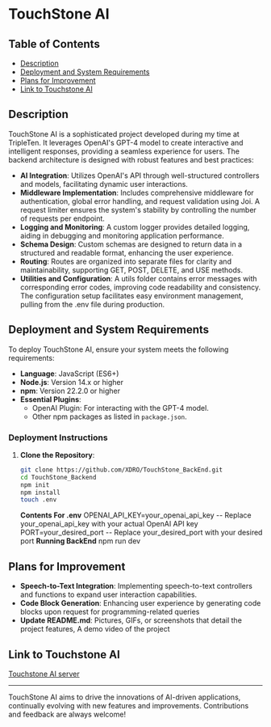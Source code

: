 # TouchStone AI

## Table of Contents

- [Description](#description)
- [Deployment and System Requirements](#deployment-and-system-requirements)
- [Plans for Improvement](#plans-for-improvement)
- [Link to Touchstone AI](#link-to-touchstone-ai)

## Description

TouchStone AI is a sophisticated project developed during my time at TripleTen. It leverages OpenAI's GPT-4 model to create interactive and intelligent responses, providing a seamless experience for users. The backend architecture is designed with robust features and best practices:

- **AI Integration**: Utilizes OpenAI's API through well-structured controllers and models, facilitating dynamic user interactions.
- **Middleware Implementation**: Includes comprehensive middleware for authentication, global error handling, and request validation using Joi. A request limiter ensures the system's stability by controlling the number of requests per endpoint.
- **Logging and Monitoring**: A custom logger provides detailed logging, aiding in debugging and monitoring application performance.
- **Schema Design**: Custom schemas are designed to return data in a structured and readable format, enhancing the user experience.
- **Routing**: Routes are organized into separate files for clarity and maintainability, supporting GET, POST, DELETE, and USE methods.
- **Utilities and Configuration**: A utils folder contains error messages with corresponding error codes, improving code readability and consistency. The configuration setup facilitates easy environment management, pulling from the .env file during production.

## Deployment and System Requirements

To deploy TouchStone AI, ensure your system meets the following requirements:

- **Language**: JavaScript (ES6+)
- **Node.js**: Version 14.x or higher
- **npm**: Version 22.2.0 or higher
- **Essential Plugins**:
  - OpenAI Plugin: For interacting with the GPT-4 model.
  - Other npm packages as listed in `package.json`.

### Deployment Instructions

1. **Clone the Repository**:

   ```bash
   git clone https://github.com/XDRO/TouchStone_BackEnd.git
   cd TouchStone_Backend
   npm init
   npm install
   touch .env
   ```

   **Contents For .env**
   OPENAI_API_KEY=your_openai_api_key -- Replace your_openai_api_key with your actual OpenAI API key
   PORT=your_desired_port -- Replace your_desired_port with your desired port
   **Running BackEnd**
   npm run dev

## Plans for Improvement

- **Speech-to-Text Integration**: Implementing speech-to-text controllers and functions to expand user interaction capabilities.
- **Code Block Generation**: Enhancing user experience by generating code blocks upon request for programming-related queries
- **Update README.md**: Pictures, GIFs, or screenshots that detail the project features, A demo video of the project

## Link to Touchstone AI

[Touchstone AI server](https://touchstone.ai.zanity.net/)

---

TouchStone AI aims to drive the innovations of AI-driven applications, continually evolving with new features and improvements. Contributions and feedback are always welcome!
